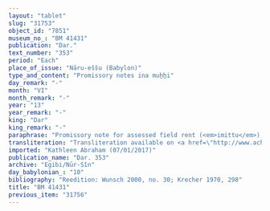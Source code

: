 ```yaml
---
layout: "tablet"
slug: "31753"
object_id: "7851"
museum_no_: "BM 41431"
publication: "Dar."
text_number: "353"
period: "Each"
place_of_issue: "Nāru-eššu (Babylon)"
type_and_content: "Promissory notes ina muẖẖi"
day_remark: "-"
month: "VI"
month_remark: "-"
year: "13"
year_remark: "-"
king: "Dar"
king_remark: "-"
paraphrase: "Promissory note for assessed field rent (<em>imittu</em>), to be delivered in dates.<br /> <strong>B</strong> owes 60 kor of dates to <strong>A</strong> and his brothers, the assessed field rent (<em>imittu)</em> on land(*) located (at) the New Canal. The dates should be delivered in one instalment according to <strong>A</strong>&rsquo;s measure in Arahsamna (VIII). He should also deliver the usual by-products of the date cultivation: for each kor of dates they shall give spadices (<em>gip&ucirc;</em>), fibres (<em>mangagu</em>), [a load] of firewood, (and) 2 <em>dar</em><em>īku</em>-containers. This is followed by a clause the exact meaning of which remains unclear: 3 gur <em>&uacute;-ṣab-bat </em>3 gur <em>a</em><sub>4</sub><sup>?</sup> [x (x)]-<em>nu</em><sup>?</sup>-<em>nu-ri </em><sup>┌</sup><em>i-na</em><sup>?</sup>-<em>ad</em><sup>┐</sup>-[<em>din</em>]. The document concludes by pointing out (twice!) that the gardener&#39;s remuneration (<em>&scaron;issinnu</em>) has been paid (<em>etēru </em>G Stat), but no payment has been received for the services of the agricultural supervisor (<em>gugallu</em>). Witnesses.<br /> (*)<em>im</em>[<em>itti </em>(<em>eqli</em>)].<br /> &nbsp;<br /> <strong>A </strong>= Marduk-nāṣir-apli/Itti-Marduk-balāṭu//Egibi; <strong>B </strong>= Gimil-&Scaron;ama&scaron;/Lī&scaron;ir//&Scaron;ama&scaron;-bari&nbsp;<br /> &nbsp;"
transliteration: "Transliteration available on <a href=\"http://www.achemenet.com/fr/item/?/1332474=wunsch&l=a&c=1&t=1.4/1/96/1/1328287\" target=\"_blank\">Achemenet</a>"
imported: "Kathleen Abraham (07/01/2017)"
publication_name: "Dar. 353"
archive: "Egibi/Nūr-Sîn"
day_babylonian_: "10"
bibliography: "Reedition: Wunsch 2000, no. 30; Krecher 1970, 298"
title: "BM 41431"
previous_item: "31756"
---
```

